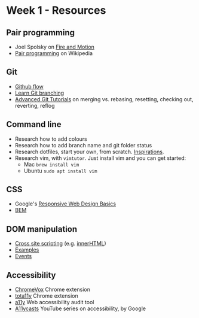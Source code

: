 # Week 1 - Resources


## Pair programming

- Joel Spolsky on [Fire and Motion](https://www.joelonsoftware.com/2002/01/06/fire-and-motion/)
- [Pair programming](https://en.wikipedia.org/wiki/Pair_programming) on Wikipedia


## Git

- [Github flow](https://guides.github.com/introduction/flow/)
- [Learn Git branching](https://learngitbranching.js.org/)
- [Advanced Git Tutorials](https://www.atlassian.com/git/tutorials/advanced-overview) on merging vs. rebasing, resetting, checking out, reverting, reflog


## Command line

- Research how to add colours
- Research how to add branch name and git folder status
- Research dotfiles, start your own, from scratch. [Inspirations](https://dotfiles.github.io/).
- Research vim, with `vimtutor`. Just install vim and you can get started:
  - Mac `brew install vim`
  - Ubuntu `sudo apt install vim`


## CSS

- Google's [Responsive Web Design Basics](https://developers.google.com/web/fundamentals/design-and-ux/responsive/)
- [BEM](https://bem.info/)


## DOM manipulation

- [Cross site scripting](https://developer.mozilla.org/en-US/docs/Glossary/Cross-site_scripting) (e.g. [innerHTML](https://developer.mozilla.org/en-US/docs/Web/API/Element/innerHTML))
- [Examples](https://developer.mozilla.org/en-US/docs/Web/API/Document_Object_Model/Examples)
- [Events](https://eloquentjavascript.net/14_event.html)


## Accessibility

- [ChromeVox](https://chrome.google.com/webstore/detail/chromevox/kgejglhpjiefppelpmljglcjbhoiplfn) Chrome extension
- [tota11y](https://chrome.google.com/webstore/detail/tota11y-chrome-extension/jbhkjcigeionejpngkcdccblocdnjini) Chrome extension
- [a11y](https://addyosmani.com/a11y/) Web accessibility audit tool
- [A11ycasts](https://www.youtube.com/watch?v=HtTyRajRuyY&index=30&list=PLNYkxOF6rcICWx0C9LVWWVqvHlYJyqw7g) YouTube series on accessibility, by Google
